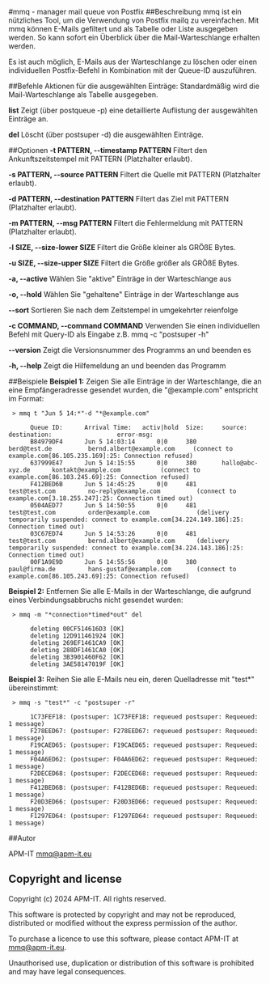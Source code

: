 #mmq - manager mail queue von Postfix
##Beschreibung
mmq ist ein nützliches Tool, um die Verwendung von Postfix mailq zu vereinfachen. Mit mmq können E-Mails gefiltert und als Tabelle oder Liste ausgegeben werden. So kann sofort ein Überblick über die Mail-Warteschlange erhalten werden.

Es ist auch möglich, E-Mails aus der Warteschlange zu löschen oder einen individuellen Postfix-Befehl in Kombination mit der Queue-ID auszuführen.

##Befehle
Aktionen für die ausgewählten Einträge:
Standardmäßig wird die Mail-Warteschlange als Tabelle ausgegeben.

**list**
Zeigt (über postqueue -p) eine detaillierte Auflistung der ausgewählten Einträge an.

**del**
Löscht (über postsuper -d) die ausgewählten Einträge.

##Optionen
**-t PATTERN, --timestamp PATTERN**
Filtert den Ankunftszeitstempel mit PATTERN (Platzhalter erlaubt).

**-s PATTERN, --source PATTERN**
Filtert die Quelle mit PATTERN (Platzhalter erlaubt).

**-d PATTERN, --destination PATTERN**
Filtert das Ziel mit PATTERN (Platzhalter erlaubt).

**-m PATTERN, --msg PATTERN**
Filtert die Fehlermeldung mit PATTERN (Platzhalter erlaubt).

**-l SIZE, --size-lower SIZE**
Filtert die Größe kleiner als GRÖßE Bytes.

**-u SIZE, --size-upper SIZE**
Filtert die Größe größer als GRÖßE Bytes.

**-a, --active**
Wählen Sie "aktive" Einträge in der Warteschlange aus

**-o, --hold**
Wählen Sie "gehaltene" Einträge in der Warteschlange aus

**--sort**
Sortieren Sie nach dem Zeitstempel in umgekehrter reienfolge

**-c COMMAND, --command COMMAND**
Verwenden Sie einen individuellen Befehl mit Query-ID als Eingabe z.B. mmq -c "postsuper -h"

**--version**
Zeigt die Versionsnummer des Programms an und beenden es

**-h, --help**
Zeigt die Hilfemeldung an und beenden das Programm

##Beispiele
**Beispiel 1:** Zeigen Sie alle Einträge in der Warteschlange, die an eine Empfängeradresse gesendet wurden, die "@example.com" entspricht im Format:

     > mmq t "Jun 5 14:*"-d "*@example.com"
          
          Queue ID:      Arrival Time:   activ|hold  Size:     source:               destination:                  error-msg:
          B84979DF4      Jun 5 14:03:14      0|0     380       berd@test.de          bernd.albert@example.com     (connect to example.com[86.105.235.169]:25: Connection refused)
          637999E47      Jun 5 14:15:55      0|0     380       hallo@abc-xyz.de      kontakt@example.com           (connect to example.com[86.103.245.69]:25: Connection refused)
          F412BED6B      Jun 5 14:45:25      0|0     481       test@test.com         no-reply@example.com          (connect to example.com[3.18.255.247]:25: Connection timed out)
          0504AED77      Jun 5 14:50:55      0|0     481       test@test.com         order@example.com             (delivery temporarily suspended: connect to example.com[34.224.149.186]:25: Connection timed out)
          03C67ED74      Jun 5 14:53:26      0|0     481       test@test.com         bernd.albert@example.com      (delivery temporarily suspended: connect to example.com[34.224.143.186]:25: Connection timed out)
          00F1A9E9D      Jun 5 14:55:56      0|0     380       paul@firma.de         hans-gustaf@example.com       (connect to example.com[86.105.243.69]:25: Connection refused)

**Beispiel 2:** Entfernen Sie alle E-Mails in der Warteschlange, die aufgrund eines Verbindungsabbruchs nicht gesendet wurden:

     > mmq -m "*connection*timed*out" del

          deleting 00CF514616D3 [OK]
          deleting 12D911461924 [OK]
          deleting 269EF1461CA9 [OK]
          deleting 288DF1461CA0 [OK]
          deleting 3B3901460F62 [OK]
          deleting 3AE58147019F [OK]

**Beispiel 3:** Reihen Sie alle E-Mails neu ein, deren Quelladresse mit "test*" übereinstimmt:

     > mmq -s "test*" -c "postsuper -r"
          
          1C73FEF18: (postsuper: 1C73FEF18: requeued postsuper: Requeued: 1 message)
          F278EED67: (postsuper: F278EED67: requeued postsuper: Requeued: 1 message)
          F19CAED65: (postsuper: F19CAED65: requeued postsuper: Requeued: 1 message)
          F04A6ED62: (postsuper: F04A6ED62: requeued postsuper: Requeued: 1 message)
          F2DECED68: (postsuper: F2DECED68: requeued postsuper: Requeued: 1 message)
          F412BED6B: (postsuper: F412BED6B: requeued postsuper: Requeued: 1 message)
          F20D3ED66: (postsuper: F20D3ED66: requeued postsuper: Requeued: 1 message)
          F1297ED64: (postsuper: F1297ED64: requeued postsuper: Requeued: 1 message)

##Autor

APM-IT <mmq@apm-it.eu>

## Copyright and license

Copyright (c) 2024 APM-IT. All rights reserved.

This software is protected by copyright and may not be reproduced, distributed or modified without the express permission of the author.

To purchase a licence to use this software, please contact APM-IT at mmq@apm-it.eu.

Unauthorised use, duplication or distribution of this software is prohibited and may have legal consequences.
